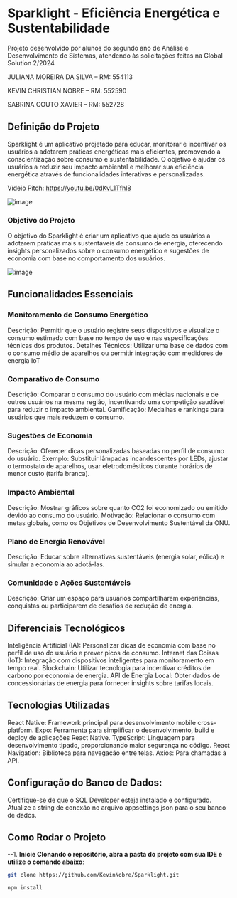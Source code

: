 # Sparklight - Eficiência Energética e Sustentabilidade


Projeto desenvolvido por alunos do segundo ano de Análise e Desenvolvimento de Sistemas, atendendo às solicitações feitas na Global Solution 2/2024

JULIANA MOREIRA DA SILVA – RM: 554113

KEVIN CHRISTIAN NOBRE – RM: 552590

SABRINA COUTO XAVIER – RM: 552728

## Definição do Projeto
Sparklight é um aplicativo projetado para educar, monitorar e incentivar os usuários a adotarem práticas energéticas mais eficientes, promovendo a conscientização sobre consumo e sustentabilidade. O objetivo é ajudar os usuários a reduzir seu impacto ambiental e melhorar sua eficiência energética através de funcionalidades interativas e personalizadas.

Vídeio Pitch: https://youtu.be/0dKvL1Tfhl8

![image](https://github.com/user-attachments/assets/99d38928-aa16-4f84-933e-ff882b8c1aa6)

### Objetivo do Projeto
O objetivo do Sparklight é criar um aplicativo que ajude os usuários a adotarem práticas mais sustentáveis de consumo de energia, oferecendo insights personalizados sobre o consumo energético e sugestões de economia com base no comportamento dos usuários.


 ![image](https://github.com/user-attachments/assets/5410e472-84fe-43cb-aefb-33b16cf8edcb)

## Funcionalidades Essenciais

### Monitoramento de Consumo Energético
Descrição: Permitir que o usuário registre seus dispositivos e visualize o consumo estimado com base no tempo de uso e nas especificações técnicas dos produtos.
Detalhes Técnicos: Utilizar uma base de dados com o consumo médio de aparelhos ou permitir integração com medidores de energia IoT

### Comparativo de Consumo
Descrição: Comparar o consumo do usuário com médias nacionais e de outros usuários na mesma região, incentivando uma competição saudável para reduzir o impacto ambiental.
Gamificação: Medalhas e rankings para usuários que mais reduzem o consumo.

### Sugestões de Economia
Descrição: Oferecer dicas personalizadas baseadas no perfil de consumo do usuário.
Exemplo: Substituir lâmpadas incandescentes por LEDs, ajustar o termostato de aparelhos, usar eletrodomésticos durante horários de menor custo (tarifa branca).

### Impacto Ambiental
Descrição: Mostrar gráficos sobre quanto CO2 foi economizado ou emitido devido ao consumo do usuário.
Motivação: Relacionar o consumo com metas globais, como os Objetivos de Desenvolvimento Sustentável da ONU.

### Plano de Energia Renovável
Descrição: Educar sobre alternativas sustentáveis (energia solar, eólica) e simular a economia ao adotá-las.

### Comunidade e Ações Sustentáveis
Descrição: Criar um espaço para usuários compartilharem experiências, conquistas ou participarem de desafios de redução de energia.

## Diferenciais Tecnológicos
Inteligência Artificial (IA): Personalizar dicas de economia com base no perfil de uso do usuário e prever picos de consumo.
Internet das Coisas (IoT): Integração com dispositivos inteligentes para monitoramento em tempo real.
Blockchain: Utilizar tecnologia para incentivar créditos de carbono por economia de energia.
API de Energia Local: Obter dados de concessionárias de energia para fornecer insights sobre tarifas locais.



## Tecnologias Utilizadas
React Native: Framework principal para desenvolvimento mobile cross-platform.
Expo: Ferramenta para simplificar o desenvolvimento, build e deploy de aplicações React Native.
TypeScript: Linguagem para desenvolvimento tipado, proporcionando maior segurança no código.
React Navigation: Biblioteca para navegação entre telas.
Axios: Para chamadas à API.

## Configuração do Banco de Dados:
Certifique-se de que o SQL Developer esteja instalado e configurado.
Atualize a string de conexão no arquivo appsettings.json para o seu banco de dados.


## Como Rodar o Projeto
--1. **Inicie Clonando o repositório, abra a pasta do projeto com sua IDE e utilize o comando abaixo**: 
   ```bash
   git clone https://github.com/KevinNobre/Sparklight.git

  npm install
